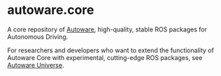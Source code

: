 # autoware.core

A core repository of [Autoware](https://github.com/autowarefoundation/autoware), high-quality, stable ROS packages for Autonomous Driving.

For researchers and developers who want to extend the functionality of Autoware Core with experimental, cutting-edge ROS packages, see [Autoware Universe](https://github.com/autowarefoundation/autoware.universe).

